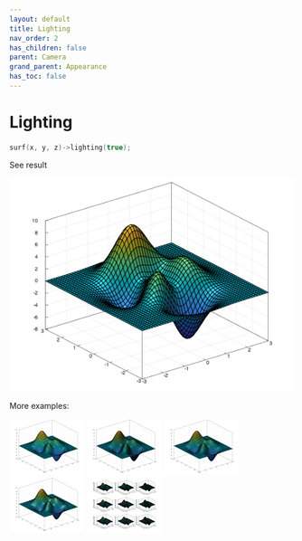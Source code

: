 ```yaml
---
layout: default
title: Lighting
nav_order: 2
has_children: false
parent: Camera
grand_parent: Appearance
has_toc: false
---
```

# Lighting

```cpp
surf(x, y, z)->lighting(true);
```


See result

[![example_lighting_1](lighting/lighting_1.png)](https://github.com/alandefreitas/matplotplusplus/blob/master/examples/appearance/camera/lighting/lighting_1.cpp)

More examples:
    
[![example_lighting_2](lighting/lighting_2_thumb.png)](https://github.com/alandefreitas/matplotplusplus/blob/master/examples/appearance/camera/lighting/lighting_2.cpp)  [![example_lighting_3](lighting/lighting_3_thumb.png)](https://github.com/alandefreitas/matplotplusplus/blob/master/examples/appearance/camera/lighting/lighting_3.cpp)  [![example_lighting_4](lighting/lighting_4_thumb.png)](https://github.com/alandefreitas/matplotplusplus/blob/master/examples/appearance/camera/lighting/lighting_4.cpp)  [![example_lighting_5](lighting/lighting_5_thumb.png)](https://github.com/alandefreitas/matplotplusplus/blob/master/examples/appearance/camera/lighting/lighting_5.cpp)  [![example_lighting_6](lighting/lighting_6_thumb.png)](https://github.com/alandefreitas/matplotplusplus/blob/master/examples/appearance/camera/lighting/lighting_6.cpp)

  



<!-- Generated with mdsplit: https://github.com/alandefreitas/mdsplit -->
